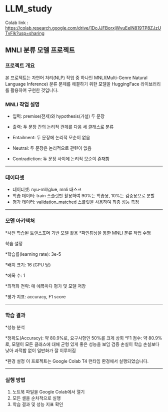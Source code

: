 # LLM_study

Colab link : https://colab.research.google.com/drive/1DcJJFBorxjWvuEelN819TP8ZJzUTvFlk?usp=sharing



## MNLI 분류 모델 프로젝트
### 프로젝트 개요
본 프로젝트는 자연어 처리(NLP) 작업 중 하나인 MNLI(Multi-Genre Natural Language Inference) 분류 문제를 해결하기 위한 모델을 HuggingFace 라이브러리를 활용하여 구현한 것입니다.


### MNLI 작업 설명

* 입력: premise(전제)와 hypothesis(가설) 두 문장
* 출력: 두 문장 간의 논리적 관계를 다음 세 클래스로 분류

* Entailment: 두 문장에 논리적 모순이 없음
* Neutral: 두 문장은 논리적으로 관련이 없음
* Contradiction: 두 문장 사이에 논리적 모순이 존재함

---

### 데이터셋

* 데이터셋: nyu-mll/glue, mnli 태스크
* 학습 데이터: train 스플릿만 활용하여 90%는 학습용, 10%는 검증용으로 분할
* 평가 데이터: validation_matched 스플릿을 사용하여 최종 성능 측정

---
### 모델 아키텍처

*사전 학습된 트랜스포머 기반 모델 활용
*파인튜닝을 통한 MNLI 분류 작업 수행

학습 설정

*학습률(learning rate): 3e-5

*배치 크기: 16 (GPU 당)

*에폭 수: 1

*최적화 전략: 매 에폭마다 평가 및 모델 저장

*평가 지표: accuracy, F1 score

---
### 학습 결과

*성능 분석

*정확도(Accuracy): 약 80.9%로, 요구사항인 50%를 크게 상회
*F1 점수: 약 80.9%로, 모델이 모든 클래스에 대해 균형 있게 좋은 성능을 보임
검증 손실이 학습 손실보다 낮아 과적합 없이 일반화가 잘 이루어짐

*환경 설정
이 프로젝트는 Google Colab T4 런타임 환경에서 실행되었습니다.

---
### 실행 방법
1. 노트북 파일을 Google Colab에서 열기
2. 모든 셀을 순차적으로 실행
3. 학습 결과 및 성능 지표 확인
